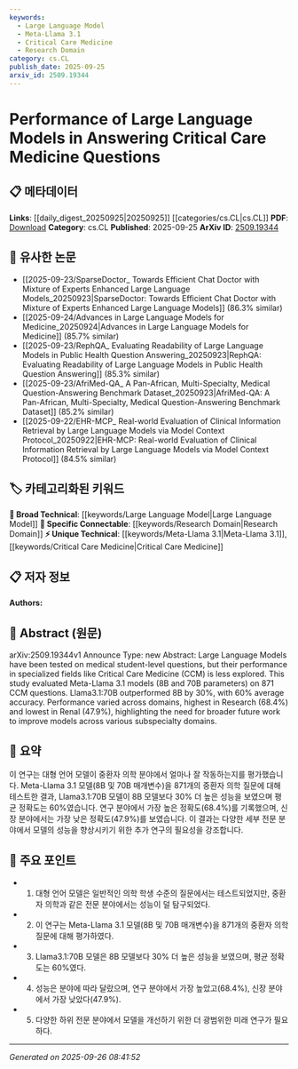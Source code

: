 ```yaml
---
keywords:
  - Large Language Model
  - Meta-Llama 3.1
  - Critical Care Medicine
  - Research Domain
category: cs.CL
publish_date: 2025-09-25
arxiv_id: 2509.19344
---
```


<!-- KEYWORD_LINKING_METADATA:
{
  "processed_timestamp": "2025-09-26T08:41:52.311805",
  "vocabulary_version": "1.0",
  "selected_keywords": [
    "Large Language Model",
    "Meta-Llama 3.1",
    "Critical Care Medicine",
    "Research Domain"
  ],
  "rejected_keywords": [],
  "similarity_scores": {
    "Large Language Model": 0.85,
    "Meta-Llama 3.1": 0.8,
    "Critical Care Medicine": 0.78,
    "Research Domain": 0.72
  },
  "extraction_method": "AI_prompt_based",
  "budget_applied": true,
  "candidates_json": {
    "candidates": [
      {
        "surface": "Large Language Models",
        "canonical": "Large Language Model",
        "aliases": [
          "LLM"
        ],
        "category": "broad_technical",
        "rationale": "A core concept in the study, linking to broader discussions on AI capabilities.",
        "novelty_score": 0.3,
        "connectivity_score": 0.9,
        "specificity_score": 0.6,
        "link_intent_score": 0.85
      },
      {
        "surface": "Meta-Llama 3.1",
        "canonical": "Meta-Llama 3.1",
        "aliases": [
          "Llama3.1"
        ],
        "category": "unique_technical",
        "rationale": "Specific model evaluated in the study, crucial for understanding performance results.",
        "novelty_score": 0.75,
        "connectivity_score": 0.65,
        "specificity_score": 0.85,
        "link_intent_score": 0.8
      },
      {
        "surface": "Critical Care Medicine",
        "canonical": "Critical Care Medicine",
        "aliases": [
          "CCM"
        ],
        "category": "unique_technical",
        "rationale": "The specialized field where the LLMs were tested, essential for context.",
        "novelty_score": 0.7,
        "connectivity_score": 0.7,
        "specificity_score": 0.8,
        "link_intent_score": 0.78
      },
      {
        "surface": "Research Domain",
        "canonical": "Research Domain",
        "aliases": [
          "Research"
        ],
        "category": "specific_connectable",
        "rationale": "Identified as the highest performing domain, relevant for linking performance insights.",
        "novelty_score": 0.55,
        "connectivity_score": 0.75,
        "specificity_score": 0.65,
        "link_intent_score": 0.72
      }
    ],
    "ban_list_suggestions": [
      "performance",
      "questions",
      "study"
    ]
  },
  "decisions": [
    {
      "candidate_surface": "Large Language Models",
      "resolved_canonical": "Large Language Model",
      "decision": "linked",
      "scores": {
        "novelty": 0.3,
        "connectivity": 0.9,
        "specificity": 0.6,
        "link_intent": 0.85
      }
    },
    {
      "candidate_surface": "Meta-Llama 3.1",
      "resolved_canonical": "Meta-Llama 3.1",
      "decision": "linked",
      "scores": {
        "novelty": 0.75,
        "connectivity": 0.65,
        "specificity": 0.85,
        "link_intent": 0.8
      }
    },
    {
      "candidate_surface": "Critical Care Medicine",
      "resolved_canonical": "Critical Care Medicine",
      "decision": "linked",
      "scores": {
        "novelty": 0.7,
        "connectivity": 0.7,
        "specificity": 0.8,
        "link_intent": 0.78
      }
    },
    {
      "candidate_surface": "Research Domain",
      "resolved_canonical": "Research Domain",
      "decision": "linked",
      "scores": {
        "novelty": 0.55,
        "connectivity": 0.75,
        "specificity": 0.65,
        "link_intent": 0.72
      }
    }
  ]
}
-->

# Performance of Large Language Models in Answering Critical Care Medicine Questions

## 📋 메타데이터

**Links**: [[daily_digest_20250925|20250925]] [[categories/cs.CL|cs.CL]]
**PDF**: [Download](https://arxiv.org/pdf/2509.19344.pdf)
**Category**: cs.CL
**Published**: 2025-09-25
**ArXiv ID**: [2509.19344](https://arxiv.org/abs/2509.19344)

## 🔗 유사한 논문
- [[2025-09-23/SparseDoctor_ Towards Efficient Chat Doctor with Mixture of Experts Enhanced Large Language Models_20250923|SparseDoctor: Towards Efficient Chat Doctor with Mixture of Experts Enhanced Large Language Models]] (86.3% similar)
- [[2025-09-24/Advances in Large Language Models for Medicine_20250924|Advances in Large Language Models for Medicine]] (85.7% similar)
- [[2025-09-23/RephQA_ Evaluating Readability of Large Language Models in Public Health Question Answering_20250923|RephQA: Evaluating Readability of Large Language Models in Public Health Question Answering]] (85.3% similar)
- [[2025-09-23/AfriMed-QA_ A Pan-African, Multi-Specialty, Medical Question-Answering Benchmark Dataset_20250923|AfriMed-QA: A Pan-African, Multi-Specialty, Medical Question-Answering Benchmark Dataset]] (85.2% similar)
- [[2025-09-22/EHR-MCP_ Real-world Evaluation of Clinical Information Retrieval by Large Language Models via Model Context Protocol_20250922|EHR-MCP: Real-world Evaluation of Clinical Information Retrieval by Large Language Models via Model Context Protocol]] (84.5% similar)

## 🏷️ 카테고리화된 키워드
**🧠 Broad Technical**: [[keywords/Large Language Model|Large Language Model]]
**🔗 Specific Connectable**: [[keywords/Research Domain|Research Domain]]
**⚡ Unique Technical**: [[keywords/Meta-Llama 3.1|Meta-Llama 3.1]], [[keywords/Critical Care Medicine|Critical Care Medicine]]

## 📋 저자 정보

**Authors:** 

## 📄 Abstract (원문)

arXiv:2509.19344v1 Announce Type: new 
Abstract: Large Language Models have been tested on medical student-level questions, but their performance in specialized fields like Critical Care Medicine (CCM) is less explored. This study evaluated Meta-Llama 3.1 models (8B and 70B parameters) on 871 CCM questions. Llama3.1:70B outperformed 8B by 30%, with 60% average accuracy. Performance varied across domains, highest in Research (68.4%) and lowest in Renal (47.9%), highlighting the need for broader future work to improve models across various subspecialty domains.

## 📝 요약

이 연구는 대형 언어 모델이 중환자 의학 분야에서 얼마나 잘 작동하는지를 평가했습니다. Meta-Llama 3.1 모델(8B 및 70B 매개변수)을 871개의 중환자 의학 질문에 대해 테스트한 결과, Llama3.1:70B 모델이 8B 모델보다 30% 더 높은 성능을 보였으며 평균 정확도는 60%였습니다. 연구 분야에서 가장 높은 정확도(68.4%)를 기록했으며, 신장 분야에서는 가장 낮은 정확도(47.9%)를 보였습니다. 이 결과는 다양한 세부 전문 분야에서 모델의 성능을 향상시키기 위한 추가 연구의 필요성을 강조합니다.

## 🎯 주요 포인트

- 1. 대형 언어 모델은 일반적인 의학 학생 수준의 질문에서는 테스트되었지만, 중환자 의학과 같은 전문 분야에서는 성능이 덜 탐구되었다.
- 2. 이 연구는 Meta-Llama 3.1 모델(8B 및 70B 매개변수)을 871개의 중환자 의학 질문에 대해 평가하였다.
- 3. Llama3.1:70B 모델은 8B 모델보다 30% 더 높은 성능을 보였으며, 평균 정확도는 60%였다.
- 4. 성능은 분야에 따라 달랐으며, 연구 분야에서 가장 높았고(68.4%), 신장 분야에서 가장 낮았다(47.9%).
- 5. 다양한 하위 전문 분야에서 모델을 개선하기 위한 더 광범위한 미래 연구가 필요하다.


---

*Generated on 2025-09-26 08:41:52*